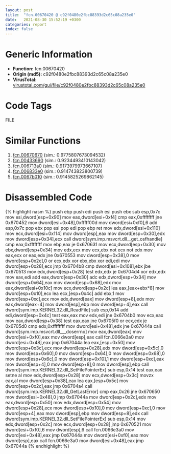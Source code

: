 ```yaml
---
layout: post
title:  "fcn.00670420 @ c92f0480e2fbc88393d2c65c08a235e0"
date:   2021-08-30 15:52:19 +0300
categories: report
index: false
---
```


# Generic Information
- **Function:** fcn.00670420
- **Origin (md5):** c92f0480e2fbc88393d2c65c08a235e0
- **VirusTotal:** [virustotal.com/gui/file/c92f0480e2fbc88393d2c65c08a235e0][virustotal_ref]

# Code Tags
<span class="tag" id="FILE">FILE</span>


# Similar Functions

1. [fcn.00670670][similar_1_ref] (sim.: 0.9775807673094532)
2. [fcn.00433690][similar_2_ref] (sim.: 0.9234493410143042)
3. [fcn.006713a0][similar_3_ref] (sim.: 0.9173979973667107)
4. [fcn.006833e0][similar_4_ref] (sim.: 0.914743823800739)
5. [fcn.0067b010][similar_5_ref] (sim.: 0.9145825269862145)


# Disassembled Code

{% highlight nasm %}
push ebp
push edi
push esi
push ebx
sub esp,0x7c
mov esi,dword[esp+0x90]
mov eax,dword[esi+0xf4]
cmp eax,0xffffffff
jne 0x670452
mov dword[esi+0x48],0xfffff00d
mov dword[esi+0xf0],6
add esp,0x7c
pop ebx
pop esi
pop edi
pop ebp
ret
mov edx,dword[esi+0x110]
mov ecx,dword[esi+0x114]
mov dword[esp],eax
mov dword[esp+0x30],edx
mov dword[esp+0x34],ecx
call dword[sym.imp.msvcrt.dll__get_osfhandle]
cmp eax,0xffffffff
mov ebp,eax
je 0x670631
mov ecx,dword[esp+0x30]
mov ebx,dword[esp+0x34]
mov edx,ecx
mov ecx,ebx
not ecx
not edx
mov eax,ecx
or eax,edx
jne 0x670553
mov dword[esp+0x38],0
mov dword[esp+0x2c],0
or ecx,edx
xor ebx,ebx
xor edi,edi
mov dword[esp+0x28],ecx
jmp 0x6704b8
cmp dword[esi+0x108],ebx
jbe 0x670513
mov edx,dword[esp+0x28]
test edx,edx
je 0x6704d4
xor edx,edx
mov eax,edi
add eax,dword[esp+0x30]
adc edx,dword[esp+0x34]
mov dword[esp+0x64],eax
mov dword[esp+0x68],edx
mov eax,dword[esi+0x10c]
mov ecx,dword[esp+0x2c]
lea eax,[eax+ebx*8]
mov dword[esp+0x10],ecx
lea ecx,[esp+0x4c]
add ebx,1
mov dword[esp+0xc],ecx
mov edx,dword[eax]
mov dword[esp+8],edx
mov eax,dword[eax+4]
mov dword[esp],ebp
mov dword[esp+4],eax
call dword[sym.imp.KERNEL32.dll_ReadFile]
sub esp,0x14
add edi,dword[esp+0x4c]
test eax,eax
mov edx,edi
jne 0x6704b0
mov ecx,eax
mov eax,dword[esp+0x38]
test eax,eax
jne 0x6705f0
or ecx,edx
je 0x6705d0
cmp edx,0xffffffff
mov dword[esi+0x48],edx
jne 0x67044a
call dword[sym.imp.msvcrt.dll___doserrno]
mov eax,dword[eax]
mov dword[esi+0xf0],eax
mov dword[esp],eax
call fcn.0066e3a0
mov dword[esi+0x48],eax
jmp 0x67044a
lea eax,[esp+0x50]
mov dword[esp+0x3c],ecx
mov dword[esp+0x28],edx
mov dword[esp+0x5c],0
mov dword[esp+0x60],0
mov dword[esp+0x64],0
mov dword[esp+0x68],0
mov dword[esp+0x6c],0
mov dword[esp+0x10],1
mov dword[esp+0xc],eax
mov dword[esp+4],0
mov dword[esp+8],0
mov dword[esp],ebp
call dword[sym.imp.KERNEL32.dll_SetFilePointerEx]
sub esp,0x14
test eax,eax
setne al
mov edx,dword[esp+0x28]
mov ecx,dword[esp+0x3c]
movzx eax,al
mov dword[esp+0x38],eax
lea eax,[esp+0x5c]
mov dword[esp+0x2c],eax
jmp 0x6704a4
call dword[sym.imp.KERNEL32.dll_GetLastError]
cmp eax,0x26
jne 0x670650
mov dword[esi+0x48],0
jmp 0x67044a
mov dword[esp+0x2c],edx
mov eax,dword[esp+0x50]
mov edx,dword[esp+0x54]
mov dword[esp+0x28],ecx
mov dword[esp+0x10],0
mov dword[esp+0xc],0
mov dword[esp+4],eax
mov dword[esp],ebp
mov dword[esp+8],edx
call dword[sym.imp.KERNEL32.dll_SetFilePointerEx]
sub esp,0x14
mov edx,dword[esp+0x2c]
mov ecx,dword[esp+0x28]
jmp 0x670521
mov dword[esi+0xf0],6
mov dword[esp],6
call fcn.0066e3a0
mov dword[esi+0x48],eax
jmp 0x67044a
mov dword[esi+0xf0],eax
mov dword[esp],eax
call fcn.0066e3a0
mov dword[esi+0x48],eax
jmp 0x67044a
{% endhighlight %}


[similar_1_ref]: /report/fcn.00670670@c92f0480e2fbc88393d2c65c08a235e0
[similar_2_ref]: /report/fcn.00433690@c92f0480e2fbc88393d2c65c08a235e0
[similar_3_ref]: /report/fcn.006713a0@c92f0480e2fbc88393d2c65c08a235e0
[similar_4_ref]: /report/fcn.006833e0@c92f0480e2fbc88393d2c65c08a235e0
[similar_5_ref]: /report/fcn.0067b010@c92f0480e2fbc88393d2c65c08a235e0
[virustotal_ref]: https://www.virustotal.com/gui/file/c92f0480e2fbc88393d2c65c08a235e0